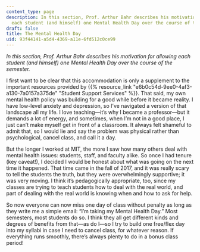 ```yaml
---
content_type: page
description: In this section, Prof. Arthur Bahr describes his motivation for allowing
  each student (and himself) one Mental Health Day over the course of the semester.
draft: false
title: The Mental Health Day
uid: 93f44141-a5d4-4369-a11e-6fd512c0ce99
---
```

*In this section, Prof. Arthur Bahr describes his motivation for allowing each student (and himself) one Mental Health Day over the course of the semester.*

I first want to be clear that this accommodation is only a supplement to the important resources provided by {{% resource_link "e6b0c54d-9ee0-4af3-a130-7a0157a375de" "Student Support Services" %}}. That said, my own mental health policy was building for a good while before it became reality. I have low-level anxiety and depression, so I’ve navigated a version of that landscape all my life. I love teaching—it’s why I became a professor—but it demands a lot of energy, and sometimes, when I’m not in a good place, I just can’t make myself get in front of a classroom. It always felt shameful to admit that, so I would lie and say the problem was physical rather than psychological, cancel class, and call it a day.

But the longer I worked at MIT, the more I saw how many others deal with mental health issues: students, staff, and faculty alike. So once I had tenure (key caveat!), I decided I would be honest about what was going on the next time it happened. That time came in the fall of 2017, and it was really scary to tell the students the truth, but they were overwhelmingly supportive; it was very moving. I think it’s pedagogically appropriate, too, since my classes are trying to teach students how to deal with the real world, and part of dealing with the real world is knowing when and how to ask for help.

So now everyone can now miss one day of class without penalty as long as they write me a simple email: “I’m taking my Mental Health Day.” Most semesters, most students do so. I think they all get different kinds and degrees of benefits from that—as do I—so I try to build one free/flex day into my syllabi in case I need to cancel class, for whatever reason. If everything runs smoothly, there’s always plenty to do in a bonus class period!
